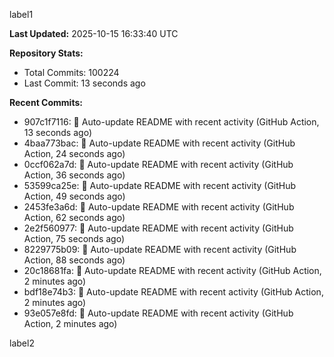 
label1 
<!-- ACTIVITY_START -->
**Last Updated:** 2025-10-15 16:33:40 UTC

**Repository Stats:**
- Total Commits: 100224
- Last Commit: 13 seconds ago

**Recent Commits:**
- 907c1f7116: 🤖 Auto-update README with recent activity (GitHub Action, 13 seconds ago)
- 4baa773bac: 🤖 Auto-update README with recent activity (GitHub Action, 24 seconds ago)
- 0ccf062a7d: 🤖 Auto-update README with recent activity (GitHub Action, 36 seconds ago)
- 53599ca25e: 🤖 Auto-update README with recent activity (GitHub Action, 49 seconds ago)
- 2453fe3a6d: 🤖 Auto-update README with recent activity (GitHub Action, 62 seconds ago)
- 2e2f560977: 🤖 Auto-update README with recent activity (GitHub Action, 75 seconds ago)
- 8229775b09: 🤖 Auto-update README with recent activity (GitHub Action, 88 seconds ago)
- 20c18681fa: 🤖 Auto-update README with recent activity (GitHub Action, 2 minutes ago)
- bdf18e74b3: 🤖 Auto-update README with recent activity (GitHub Action, 2 minutes ago)
- 93e057e8fd: 🤖 Auto-update README with recent activity (GitHub Action, 2 minutes ago)
<!-- ACTIVITY_END -->

label2
